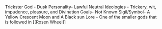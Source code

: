 Trickster God - Dusk
Personality- Lawful Neutral 
Ideologies - Trickery, wit, impudence, pleasure, and Divination
Goals- Not Known
Sigil/Symbol- A Yellow Crescent Moon and A Black sun
Lore - One of the smaller gods that is followed in [[Rosen Wheel]]